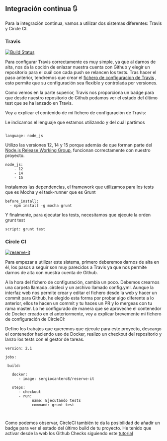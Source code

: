 ## Integración continua :arrows_clockwise:

Para la integración continua, vamos a utilizar dos sistemas diferentes: Travis y Circle CI.

### Travis
[![Build Status](https://travis-ci.com/sergiocantero8/reserve-it.svg?branch=master)](https://travis-ci.com/sergiocantero8/reserve-it)

Para configurar Travis correctamente es muy simple, ya que al darnos de alta, nos da la opción de enlazar nuestra cuenta con Github y elegir un repositorio para el cuál con cada push se relancen los tests. Tras hacer el paso anterior, tendremos que crear el [fichero de configuracion de Travis](https://github.com/sergiocantero8/reserve-it/blob/master/.travis.yml) , esto permite que su configuración sea flexible y controlada por versiones.

Como vemos en la parte superior, Travis nos proporciona un badge para que desde nuestro repositorio de Github podamos ver el estado del último test que se ha lanzado en Travis.

Voy a explicar el contenido de mi fichero de configuración de Travis:

Le indicamos el lenguaje que estamos utilizando y del cuál partimos
```

language: node_js

```

Utilizo las versiones 12, 14 y 15 porque además de que forman parte del [Node.js Release Working Group](https://github.com/nodejs/Release), funcionan correctamente con nuestro proyecto.

```
node_js:
    - 12
    - 14
    - 15

```
Instalamos las dependencias, el framework que utilizamos para los tests que es Mocha y el task-runner que es Grunt
```
before_install:
  - npm install -g mocha grunt
```

Y finalmente, para ejecutar los tests, necesitamos que ejecute la orden grunt test

```
script: grunt test

```

### Circle CI

[![reserve-it](https://circleci.com/gh/sergiocantero8/reserve-it.svg?style=svg)](https://app.circleci.com/pipelines/github/sergiocantero8/reserve-it)

Para empezar a utilizar este sistema, primero deberemos darnos de alta en él, los pasos a seguir son muy parecidos a Travis ya que nos permite darnos de alta con nuestra cuenta de Github.

A la hora del fichero de configuración, cambia un poco. Debemos crearnos una carpeta llamada .circleci y un archivo llamado config.yml. Aunque la interfaz web nos permite crear y editar el fichero desde la web y hacer un commit para Github, he elegido esta forma por probar algo diferente a lo anterior, ellos te hacen un commit y tu haces un PR y lo mergeas con tu rama master. Lo he configurado de manera que se aproveche el contenedor de Docker creado en el anteriormente, voy a explicar brevemente mi fichero de configuración de CircleCI:


Defino los trabajos que queremos que ejecute para este proyecto, descargo el contenedor haciendo uso de Docker, realizo un checkout del repositorio y lanzo los tests con el gestor de tareas. 


```
version: 2.1

jobs:

 build:
   
   docker:
      - image: sergiocantero8/reserve-it

   steps:
      - checkout
      - run:
            name: Ejecutando tests
            command: grunt test



```

Como podemos observar, CircleCI también te da la posibilidad de añadir un badge para ver el estado del último build de tu proyecto.
He tenido que activar desde la web los Github Checks siguiendo este [tutorial](https://circleci.com/docs/2.0/enable-checks/)
